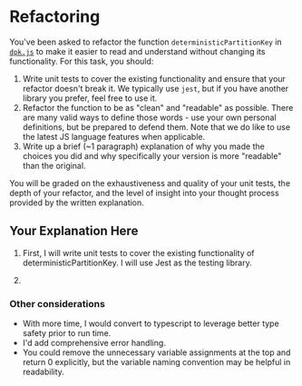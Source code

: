 # Refactoring

You've been asked to refactor the function `deterministicPartitionKey` in [`dpk.js`](src/partitionKeyService/dpk.js) to make it easier to read and understand without changing its functionality. For this task, you should:

1. Write unit tests to cover the existing functionality and ensure that your refactor doesn't break it. We typically use `jest`, but if you have another library you prefer, feel free to use it.
2. Refactor the function to be as "clean" and "readable" as possible. There are many valid ways to define those words - use your own personal definitions, but be prepared to defend them. Note that we do like to use the latest JS language features when applicable.
3. Write up a brief (~1 paragraph) explanation of why you made the choices you did and why specifically your version is more "readable" than the original.

You will be graded on the exhaustiveness and quality of your unit tests, the depth of your refactor, and the level of insight into your thought process provided by the written explanation.

## Your Explanation Here

1. First, I will write unit tests to cover the existing functionality of deterministicPartitionKey. I will use Jest as the testing library.

2. 

### Other considerations
- With more time, I would convert to typescript to leverage better type safety prior to run time.
- I'd add comprehensive error handling.
- You could remove the unnecessary variable assignments at the top and return 0 explicitly, but the variable naming convention may be helpful in readability.
